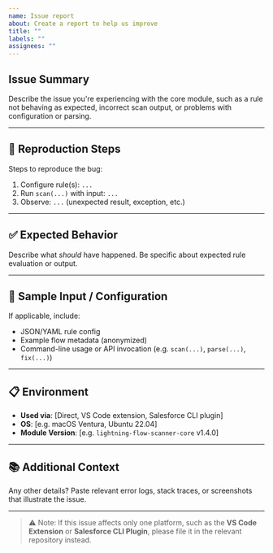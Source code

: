 ```yaml
---
name: Issue report
about: Create a report to help us improve
title: ""
labels: ""
assignees: ""
---
```


## Issue Summary

Describe the issue you're experiencing with the core module, such as a rule not behaving as expected, incorrect scan output, or problems with configuration or parsing.

---

## 🔁 Reproduction Steps

Steps to reproduce the bug:

1. Configure rule(s): `...`
2. Run `scan(...)` with input: `...`
3. Observe: `...` (unexpected result, exception, etc.)

---

## ✅ Expected Behavior

Describe what _should_ have happened. Be specific about expected rule evaluation or output.

---

## 📄 Sample Input / Configuration

If applicable, include:

- JSON/YAML rule config
- Example flow metadata (anonymized)
- Command-line usage or API invocation (e.g. `scan(...)`, `parse(...)`, `fix(...)`)

---

## 📋 Environment

- **Used via**: [Direct, VS Code extension, Salesforce CLI plugin]
- **OS**: [e.g. macOS Ventura, Ubuntu 22.04]
- **Module Version**: [e.g. `lightning-flow-scanner-core` v1.4.0]

---

## 📚 Additional Context

Any other details? Paste relevant error logs, stack traces, or screenshots that illustrate the issue.

---

> ⚠️ Note: If this issue affects only one platform, such as the **VS Code Extension** or **Salesforce CLI Plugin**, please file it in the relevant repository instead.
